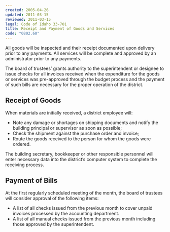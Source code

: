 ```yaml
---
created: 2005-04-26
updated: 2011-03-15
reviewed: 2011-03-15
legal: Code of Idaho 33-701
title: Receipt and Payment of Goods and Services
code: "0802.60"
---
```


All goods will be inspected and their receipt documented upon delivery prior to any payments. All services will be complete and approved by an administrator prior to any payments.

The board of trustees’ grants authority to the superintendent or designee to issue checks for all invoices received when the expenditure for the goods or services was pre-approved through the budget process and the payment of such bills are necessary for the proper operation of the district.

## Receipt of Goods

When materials are initially received, a district employee will:

- Note any damage or shortages on shipping documents and notify the building principal or supervisor as soon as possible;
- Check the shipment against the purchase order and invoice;
- Route the goods received to the person for whom the goods were ordered.

The building secretary, bookkeeper or other responsible personnel will enter necessary data into the district’s computer system to complete the receiving process.

## Payment of Bills

At the first regularly scheduled meeting of the month, the board of trustees will consider approval of the following
items:

- A list of all checks issued from the previous month to cover unpaid invoices processed by the accounting
department.
- A list of all manual checks issued from the previous month including those approved by the superintendent.

